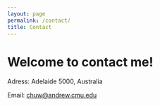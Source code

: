 ```yaml
---
layout: page
permalink: /contact/
title: Contact
---
```


Welcome to contact me!  
=====
Adress: Adelaide 5000, Australia  

Email: chuw@andrew.cmu.edu
